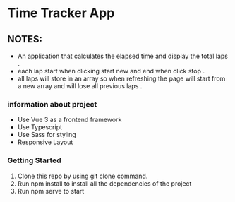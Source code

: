 # Time Tracker App

## NOTES:

- An application that calculates the elapsed time and display the total laps .
- each lap start when clicking start new and end when click stop .
- all laps will store in an array so when refreshing the page will start from a new array and will lose all previous laps .

### information about project

- Use Vue 3 as a frontend framework
- Use Typescript
- Use Sass for styling
- Responsive Layout

### Getting Started

1. Clone this repo by using git clone command.
2. Run npm install to install all the dependencies of the project
3. Run npm serve to start
